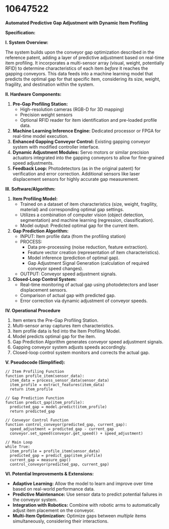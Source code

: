 # 10647522

**Automated Predictive Gap Adjustment with Dynamic Item Profiling**

**Specification:**

**I. System Overview:**

The system builds upon the conveyor gap optimization described in the reference patent, adding a layer of predictive adjustment based on real-time item profiling. It incorporates a multi-sensor array (visual, weight, potentially RFID) to determine characteristics of each item *before* it reaches the gapping conveyors. This data feeds into a machine learning model that predicts the optimal gap for that specific item, considering its size, weight, fragility, and destination within the system. 

**II. Hardware Components:**

1.  **Pre-Gap Profiling Station:** 
    *   High-resolution cameras (RGB-D for 3D mapping)
    *   Precision weight sensors
    *   Optional RFID reader for item identification and pre-loaded profile data.
2.  **Machine Learning Inference Engine:** Dedicated processor or FPGA for real-time model execution.
3.  **Enhanced Gapping Conveyor Control:** Existing gapping conveyor system with modified controller interface.
4.  **Dynamic Adjustment Modules:** Servo motors or similar precision actuators integrated into the gapping conveyors to allow for fine-grained speed adjustments.
5.  **Feedback Loop:**  Photodetectors (as in the original patent) for verification and error correction.  Additional sensors like laser displacement sensors for highly accurate gap measurement.

**III. Software/Algorithm:**

1.  **Item Profiling Model:** 
    *   Trained on a dataset of item characteristics (size, weight, fragility, material) and corresponding optimal gap settings.
    *   Utilizes a combination of computer vision (object detection, segmentation) and machine learning (regression, classification).
    *   Model output: Predicted optimal gap for the current item.
2.  **Gap Prediction Algorithm:**
    *   INPUT: Item profile data (from the profiling station)
    *   PROCESS: 
        *   Data pre-processing (noise reduction, feature extraction).
        *   Feature vector creation (representation of item characteristics).
        *   Model inference (prediction of optimal gap).
        *   Gap Adjustment Signal Generation (calculation of required conveyor speed changes).
    *   OUTPUT: Conveyor speed adjustment signals.
3.  **Closed-Loop Control System:**
    *   Real-time monitoring of actual gap using photodetectors and laser displacement sensors.
    *   Comparison of actual gap with predicted gap.
    *   Error correction via dynamic adjustment of conveyor speeds.

**IV. Operational Procedure**

1.  Item enters the Pre-Gap Profiling Station.
2.  Multi-sensor array captures item characteristics.
3.  Item profile data is fed into the Item Profiling Model.
4.  Model predicts optimal gap for the item.
5.  Gap Prediction Algorithm generates conveyor speed adjustment signals.
6.  Gapping conveyor system adjusts speeds accordingly.
7.  Closed-loop control system monitors and corrects the actual gap.

**V. Pseudocode (Simplified):**

```
// Item Profiling Function
function profile_item(sensor_data):
  item_data = process_sensor_data(sensor_data)
  item_profile = extract_features(item_data)
  return item_profile

// Gap Prediction Function
function predict_gap(item_profile):
  predicted_gap = model.predict(item_profile)
  return predicted_gap

// Conveyor Control Function
function control_conveyor(predicted_gap, current_gap):
  speed_adjustment = predicted_gap - current_gap
  conveyor.set_speed(conveyor.get_speed() + speed_adjustment)

// Main Loop
while True:
  item_profile = profile_item(sensor_data)
  predicted_gap = predict_gap(item_profile)
  current_gap = measure_gap()
  control_conveyor(predicted_gap, current_gap)
```

**VI. Potential Improvements & Extensions:**

*   **Adaptive Learning:**  Allow the model to learn and improve over time based on real-world performance data.
*   **Predictive Maintenance:** Use sensor data to predict potential failures in the conveyor system.
*   **Integration with Robotics:**  Combine with robotic arms to automatically adjust item placement on the conveyor.
*   **Multi-Item Optimization:**  Optimize gaps between *multiple* items simultaneously, considering their interactions.
